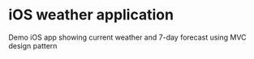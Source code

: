 # iOS weather application
Demo iOS app showing current weather and 7-day forecast using MVC design pattern
